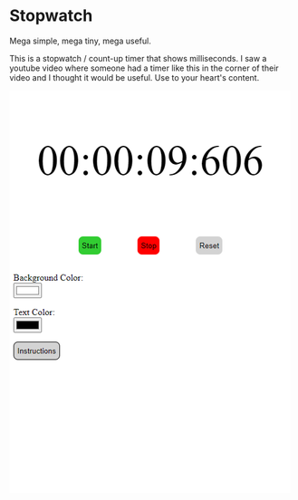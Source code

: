 # Stopwatch
 
Mega simple, mega tiny, mega useful. 

This is a stopwatch / count-up timer that shows milliseconds. I saw a youtube video where someone had a timer like this in the corner of their video and I thought it would be useful. Use to your heart's content. 

![screenshot.png](screenshot.png)
